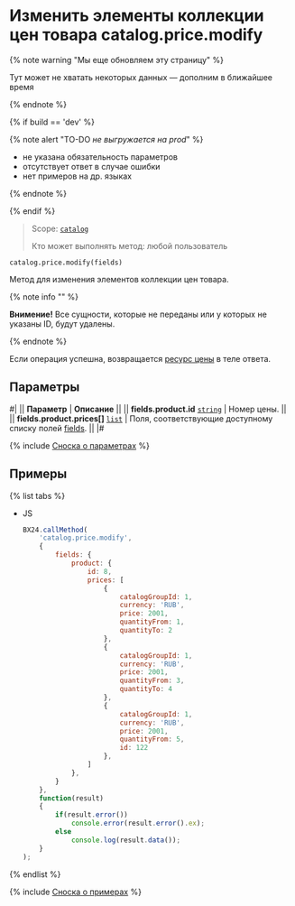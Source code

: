 # Изменить элементы коллекции цен товара catalog.price.modify

{% note warning "Мы еще обновляем эту страницу" %}

Тут может не хватать некоторых данных — дополним в ближайшее время

{% endnote %}

{% if build == 'dev' %}

{% note alert "TO-DO _не выгружается на prod_" %}

- не указана обязательность параметров
- отсутствует ответ в случае ошибки 
- нет примеров на др. языках
  
{% endnote %}

{% endif %}

> Scope: [`catalog`](../../scopes/permissions.md)
>
> Кто может выполнять метод: любой пользователь

```http
catalog.price.modify(fields)
```

Метод для изменения элементов коллекции цен товара.

{% note info "" %}

**Внимение!** Все сущности, которые не переданы или у которых не указаны ID, будут удалены.

{% endnote %}

Если операция успешна, возвращается [ресурс цены](resource.md) в теле ответа.

## Параметры

#|
|| **Параметр** | **Описание** ||
|| **fields.product.id** 
[`string`](../../data-types.md) | Номер цены. ||
|| **fields.product.prices[]** 
[`list`](../../data-types.md) | Поля, соответствующие доступному списку полей [fields](catalog-price-get-fields.md). ||
|#

{% include [Сноска о параметрах](../../../_includes/required.md) %}

## Примеры

{% list tabs %}

- JS

    ```js
    BX24.callMethod(
        'catalog.price.modify',
        {
            fields: {
                product: {
                    id: 8,
                    prices: [
                        {
                            catalogGroupId: 1,
                            currency: 'RUB',
                            price: 2001,
                            quantityFrom: 1,
                            quantityTo: 2
                        },
                        {
                            catalogGroupId: 1,
                            currency: 'RUB',
                            price: 2001,                
                            quantityFrom: 3,
                            quantityTo: 4
                        },
                        {
                            catalogGroupId: 1,
                            currency: 'RUB',
                            price: 2001,                
                            quantityFrom: 5,
                            id: 122
                        },
                    ]
                },
            }
        },
        function(result)
        {
            if(result.error())
                console.error(result.error().ex);
            else
                console.log(result.data());
        }
    );
    ```

{% endlist %}

{% include [Сноска о примерах](../../../_includes/examples.md) %}
